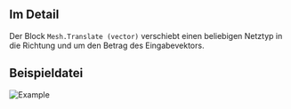 ## Im Detail
Der Block `Mesh.Translate (vector)` verschiebt einen beliebigen Netztyp in die Richtung und um den Betrag des Eingabevektors.

## Beispieldatei

![Example](./Autodesk.DesignScript.Geometry.Mesh.Translate(mesh,%20vector)_img.jpg)
